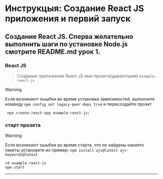 # Инструкцыя: Создание React JS приложения и первий запуск

## Создание React JS. Сперва желательно выполнить шаги по установке Node.js смотрите README.md урок 1.
### React JS
 > Создание приложения React JS имя проэкта(директория) `example-react-js`
 
 > [!WARNING]
 > Если возникают ошыбки во время установки зависимостей, выполните команду `npm config set legacy-peer-deps true` и пересоздайте проэкт
```
 npx create-react-app example-react-js;
```
### старт проэкта

 > [!WARNING]
 > Если возникают ошыбки во время старта, что не найдены какието пакеты установите их пример: `npm install ajv@latest ajv-keywords@latest`
```
cd example-react-js
npm start
```

---

